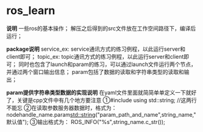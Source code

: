 # ros_learn

****说明****
	一些ros的基本操作；
	解压之后得到的src文件放在工作空间路径下，编译后运行；

****package说明****
service_ex:
	service通讯方式的练习例程，以此运行server和client即可；
topic_ex:
	topic通讯方式的练习例程，以此运行server和client即可；
	同时也包含了launch和param的练习，可以通过launch文件运行两个节点，并通过两个窗口输出信息；
	param包括了数据的读取和字符串类型的读取和输出；

****param提供字符串类型数据的实现说明****
在yaml文件里面就简简单单定义一下就好了，关键是cpp文件中有几个地方要注意
①#include <string>       using std::string;			//这两行不能忘
②在读取参数服务器数据时，格式为：
	nodehandle_name.param<std::string>("param_path_and_name",string_name,"默认值");
③输出格式为：
	ROS_INFO("%s",string_name.c_str());